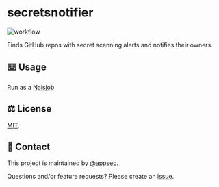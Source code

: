 # secretsnotifier

![workflow](https://github.com/navikt/secretsnotifier/actions/workflows/main.yaml/badge.svg)

Finds GitHub repos with secret scanning alerts and notifies their owners.

## ⌨️ Usage

Run as a [Naisjob](https://doc.nais.io/naisjob/)

## ⚖️ License
[MIT](LICENSE).

## 👥 Contact

This project is maintained by [@appsec](https://github.com/orgs/navikt/teams/appsec).

Questions and/or feature requests? Please create an [issue](https://github.com/navikt/secretsnotifier/issues).

